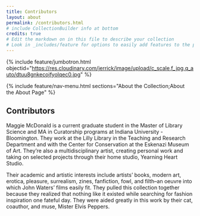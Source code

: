 ```yaml
---
title: Contributors
layout: about
permalink: /contributors.html
# include CollectionBuilder info at bottom
credits: true
# Edit the markdown on in this file to describe your collection
# Look in _includes/feature for options to easily add features to the page
---
```


{% include feature/jumbotron.html objectid="https://res.cloudinary.com/jerrick/image/upload/c_scale,f_jpg,q_auto/dtuu8gnkecojfyolqec0.jpg" %}

{% include feature/nav-menu.html sections="About the Collection;About the About Page" %}

## Contributors
Maggie McDonald is a current graduate student in the Master of Library Science and MA in Curatorship programs at Indiana University - Bloomington. They work at the Lilly Library in the Teaching and Research Department and with the Center for Conservation at the Eskenazi Museum of Art. They’re also a multidisciplinary artist, creating personal work and taking on selected projects through their home studio, Yearning Heart Studio.
 
Their academic and artistic interests include artists’ books, modern art, erotica, pleasure, surrealism, zines, fanfiction, fowl, and filth–an oeuvre into which John Waters’ films easily fit. They pulled this collection together because they realized that nothing like it existed while searching for fashion inspiration one fateful day. They were aided greatly in this work by their cat, coauthor, and muse, Mister Elvis Peppers.